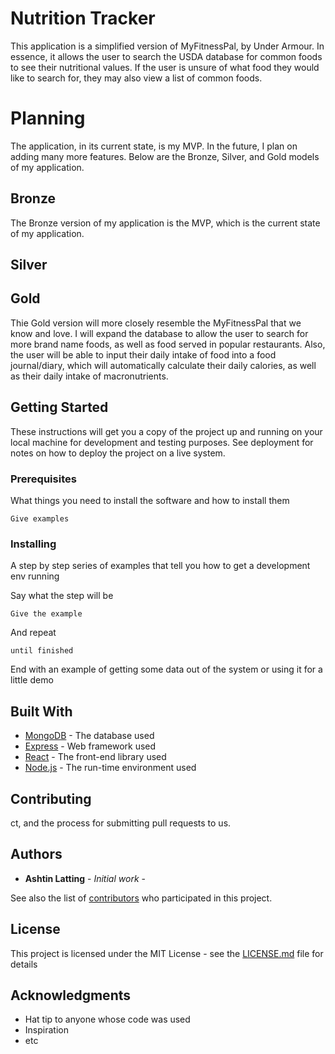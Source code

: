 # Nutrition Tracker

This application is a simplified version of MyFitnessPal, by Under Armour. In essence, it allows the user to search the USDA database for common foods to see their nutritional values. If the user is unsure of what food they would like to search for, they may also view a list of common foods. 

# Planning

The application, in its current state, is my MVP. In the future, I plan on adding many more features. Below are the Bronze, Silver, and Gold models of my application.

## Bronze

The Bronze version of my application is the MVP, which is the current state of my application. 

## Silver


## Gold

Thie Gold version will more closely resemble the MyFitnessPal that we know and love. I will expand the database to allow the user to search for more brand name foods, as well as food served in popular restaurants. Also, the user will be able to input their daily intake of food into a food journal/diary, which will automatically calculate their daily calories, as well as their daily intake of macronutrients. 

## Getting Started

These instructions will get you a copy of the project up and running on your local machine for development and testing purposes. See deployment for notes on how to deploy the project on a live system.

### Prerequisites

What things you need to install the software and how to install them

```
Give examples
```

### Installing

A step by step series of examples that tell you how to get a development env running

Say what the step will be

```
Give the example
```

And repeat

```
until finished
```

End with an example of getting some data out of the system or using it for a little demo


## Built With

* [MongoDB](http://www.dropwizard.io/1.0.2/docs/) - The database used
* [Express](https://maven.apache.org/) - Web framework used
* [React](https://rometools.github.io/rome/) - The front-end library used
* [Node.js](http://www.dropwizard.io/1.0.2/docs/) - The run-time environment used

## Contributing
ct, and the process for submitting pull requests to us.

## Authors

* **Ashtin Latting** - *Initial work* - [](https://github.com/PurpleBooth)

See also the list of [contributors](https://github.com/your/project/contributors) who participated in this project.

## License

This project is licensed under the MIT License - see the [LICENSE.md](LICENSE.md) file for details

## Acknowledgments

* Hat tip to anyone whose code was used
* Inspiration
* etc